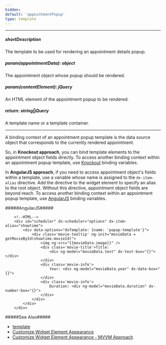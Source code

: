 ```yaml
---
hidden: 
default: 'appointmentPopup'
type: template
---
```

---
##### shortDescription
The template to be used for rendering an appointment details popup.

##### param(appointmentData): object
The appointment object whose popup should be rendered.

##### param(contentElement): jQuery
An HTML element of the appointment popup to be rendered.

##### return: string|jQuery
A template name or a template container.

---
A binding context of an appointment popup template is the data source object that corresponds to the currently rendered appointment.

So, in **Knockout approach**, you can bind template elements to the appointment object fields directly. To access another binding context within an appointment popup template, use [Knockout](https://knockoutjs.com/documentation/binding-context.html) binding variables.

In **AngularJS approach**, if you need to access appointment object's fields within a template, use a variable whose name is assigned to the `dx-item-alias` directive. Add the directive to the widget element to specify an alias to the root object. Without this directive, appointment object fields are beyond reach. To access another binding context within an appointment popup template, use [AngularJS](https://docs.angularjs.org/guide/scope) binding variables.

#####AngularJS#####

        <!--HTML-->
        <div id="scheduler" dx-scheduler="options" dx-item-alias="showtime">
            <div data-options="dxTemplate: {name: 'popup-template'}">
                <div class='movie-tooltip' ng-init="movieData = getMovieById(showtime.movieId)">
                    <img ng-src="{{movieData.image}}" />
                    <div class='movie-title'>Title:
            	        <div ng-model="movieData.text" dx-text-box="{}"></div>
                    </div>
                    <div class='movie-info'>
                        Year: <div ng-model="movieData.year" dx-date-box="{}">
                    </div>
                    <div class='movie-info'>
                        Duration: <div ng-model="movieData.duration" dx-number-box="{}">
                    </div>
                </div>
            </div>
        </div>

#####See Also#####
- [template](/api-reference/50%20Common/Object%20Structures/template '/Documentation/ApiReference/Common/Object_Structures/template/')
- [Customize Widget Element Appearance](/concepts/05%20Widgets/zz%20Common/05%20UI%20Widgets/30%20Customize%20Widget%20Element%20Appearance '/Documentation/Guide/Widgets/Common/UI_Widgets/Customize_Widget_Element_Appearance/')
- [Customize Widget Element Appearance - MVVM Approach](/concepts/05%20Widgets/zz%20Common/05%20UI%20Widgets/35%20Customize%20Widget%20Element%20Appearance%20-%20MVVM%20Approach '/Documentation/Guide/Widgets/Common/UI_Widgets/Customize_Widget_Element_Appearance_-_MVVM_Approach/')